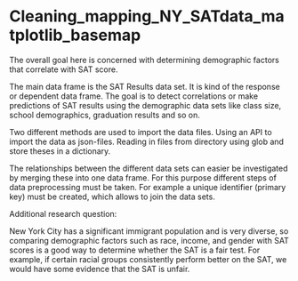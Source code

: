 # Cleaning_mapping_NY_SATdata_matplotlib_basemap

The overall goal here is concerned with determining demographic factors that correlate with SAT score.

The main data frame is the SAT Results data set. It is kind of the response or dependent data frame. The goal is to detect correlations or make predictions of SAT results using the demographic data sets like class size, school demographics, graduation results and so on.

Two different methods are used to import the data files.
Using an API to import the data as json-files. 
Reading in files from directory using glob and store theses in a dictionary.

The relationships between the different  data sets can easier be investigated by merging these into one data frame.
For this purpose different steps of data preprocessing must be taken.
For example a unique identifier (primary key) must be created, which allows to join the data sets.

Additional research question:

New York City has a significant immigrant population and is very diverse, so comparing demographic factors such as race, income, and gender with SAT scores is a good way to determine whether the SAT is a fair test. For example, if certain racial groups consistently perform better on the SAT, we would have some evidence that the SAT is unfair.
